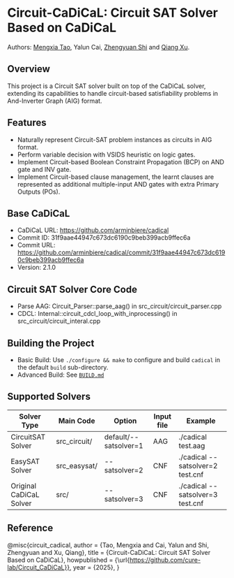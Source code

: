 # Circuit-CaDiCaL: Circuit SAT Solver Based on CaDiCaL

Authors: [Mengxia Tao](https://github.com/MengxiaTao), Yalun Cai, [Zhengyuan Shi](https://zshi0616.github.io/) and [Qiang Xu](https://cure-lab.github.io/). 

## Overview
This project is a Circuit SAT solver built on top of the CaDiCaL solver, extending its capabilities to handle circuit-based satisfiability problems in And-Inverter Graph (AIG) format.

## Features
- Naturally represent Circuit-SAT problem instances as circuits in AIG format. 
- Perform variable decision with VSIDS heuristic on logic gates. 
- Implement Circuit-based Boolean Constraint Propagation (BCP) on AND gate and INV gate. 
- Implement Circuit-based clause management, the learnt clauses are represented as additional multiple-input AND gates with extra Primary Outputs (POs). 

## Base CaDiCaL
- CaDiCaL URL: https://github.com/arminbiere/cadical
- Commit ID:   31f9aae44947c673dc6190c9beb399acb9ffec6a
- Commit URL:  https://github.com/arminbiere/cadical/commit/31f9aae44947c673dc6190c9beb399acb9ffec6a 
- Version:     2.1.0

## Circuit SAT Solver Core Code
- Parse AAG: Circuit_Parser::parse_aag() in src_circuit/circuit_parser.cpp
- CDCL:      Internal::circuit_cdcl_loop_with_inprocessing() in src_circuit/circuit_interal.cpp

## Building the Project
- Basic Build:     Use `./configure && make` to configure and build `cadical` in the default `build` sub-directory.
- Advanced Build:  See [`BUILD.md`](BUILD.md)

## Supported Solvers
| Solver Type             | Main Code    | Option                | Input file | Example                          |
|-------------------------|--------------|-----------------------|------------|----------------------------------|
| CircuitSAT Solver       | src_circuit/ | default/--satsolver=1 | AAG        | ./cadical test.aag               |
| EasySAT Solver          | src_easysat/ | --satsolver=2         | CNF        | ./cadical --satsolver=2 test.cnf |
| Original CaDiCaL Solver | src/         | --satsolver=3         | CNF        | ./cadical --satsolver=3 test.cnf |

## Reference
@misc{circuit_cadical,
  author       = {Tao, Mengxia and Cai, Yalun and Shi, Zhengyuan and Xu, Qiang},
  title        = {Circuit-CaDiCaL: Circuit SAT Solver Based on CaDiCaL},
  howpublished = {\url{https://github.com/cure-lab/Circuit_CaDiCaL}},
  year         = {2025},
}
